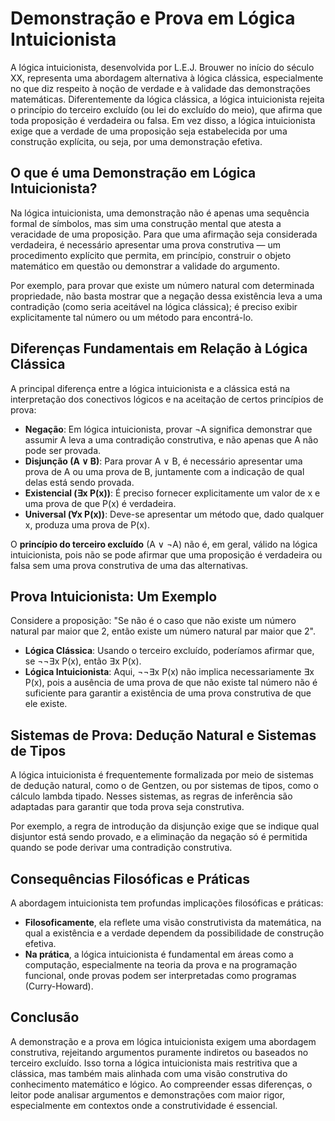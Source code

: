 # Demonstração e Prova em Lógica Intuicionista

A lógica intuicionista, desenvolvida por L.E.J. Brouwer no início do século XX, representa uma abordagem alternativa à lógica clássica, especialmente no que diz respeito à noção de verdade e à validade das demonstrações matemáticas. Diferentemente da lógica clássica, a lógica intuicionista rejeita o princípio do terceiro excluído (ou lei do excluído do meio), que afirma que toda proposição é verdadeira ou falsa. Em vez disso, a lógica intuicionista exige que a verdade de uma proposição seja estabelecida por uma construção explícita, ou seja, por uma demonstração efetiva.

## O que é uma Demonstração em Lógica Intuicionista?

Na lógica intuicionista, uma demonstração não é apenas uma sequência formal de símbolos, mas sim uma construção mental que atesta a veracidade de uma proposição. Para que uma afirmação seja considerada verdadeira, é necessário apresentar uma prova construtiva — um procedimento explícito que permita, em princípio, construir o objeto matemático em questão ou demonstrar a validade do argumento.

Por exemplo, para provar que existe um número natural com determinada propriedade, não basta mostrar que a negação dessa existência leva a uma contradição (como seria aceitável na lógica clássica); é preciso exibir explicitamente tal número ou um método para encontrá-lo.

## Diferenças Fundamentais em Relação à Lógica Clássica

A principal diferença entre a lógica intuicionista e a clássica está na interpretação dos conectivos lógicos e na aceitação de certos princípios de prova:

- **Negação**: Em lógica intuicionista, provar ¬A significa demonstrar que assumir A leva a uma contradição construtiva, e não apenas que A não pode ser provada.
- **Disjunção (A ∨ B)**: Para provar A ∨ B, é necessário apresentar uma prova de A ou uma prova de B, juntamente com a indicação de qual delas está sendo provada.
- **Existencial (∃x P(x))**: É preciso fornecer explicitamente um valor de x e uma prova de que P(x) é verdadeira.
- **Universal (∀x P(x))**: Deve-se apresentar um método que, dado qualquer x, produza uma prova de P(x).

O **princípio do terceiro excluído** (A ∨ ¬A) não é, em geral, válido na lógica intuicionista, pois não se pode afirmar que uma proposição é verdadeira ou falsa sem uma prova construtiva de uma das alternativas.

## Prova Intuicionista: Um Exemplo

Considere a proposição: "Se não é o caso que não existe um número natural par maior que 2, então existe um número natural par maior que 2".

- **Lógica Clássica**: Usando o terceiro excluído, poderíamos afirmar que, se ¬¬∃x P(x), então ∃x P(x).
- **Lógica Intuicionista**: Aqui, ¬¬∃x P(x) não implica necessariamente ∃x P(x), pois a ausência de uma prova de que não existe tal número não é suficiente para garantir a existência de uma prova construtiva de que ele existe.

## Sistemas de Prova: Dedução Natural e Sistemas de Tipos

A lógica intuicionista é frequentemente formalizada por meio de sistemas de dedução natural, como o de Gentzen, ou por sistemas de tipos, como o cálculo lambda tipado. Nesses sistemas, as regras de inferência são adaptadas para garantir que toda prova seja construtiva.

Por exemplo, a regra de introdução da disjunção exige que se indique qual disjuntor está sendo provado, e a eliminação da negação só é permitida quando se pode derivar uma contradição construtiva.

## Consequências Filosóficas e Práticas

A abordagem intuicionista tem profundas implicações filosóficas e práticas:

- **Filosoficamente**, ela reflete uma visão construtivista da matemática, na qual a existência e a verdade dependem da possibilidade de construção efetiva.
- **Na prática**, a lógica intuicionista é fundamental em áreas como a computação, especialmente na teoria da prova e na programação funcional, onde provas podem ser interpretadas como programas (Curry-Howard).

## Conclusão

A demonstração e a prova em lógica intuicionista exigem uma abordagem construtiva, rejeitando argumentos puramente indiretos ou baseados no terceiro excluído. Isso torna a lógica intuicionista mais restritiva que a clássica, mas também mais alinhada com uma visão construtiva do conhecimento matemático e lógico. Ao compreender essas diferenças, o leitor pode analisar argumentos e demonstrações com maior rigor, especialmente em contextos onde a construtividade é essencial.